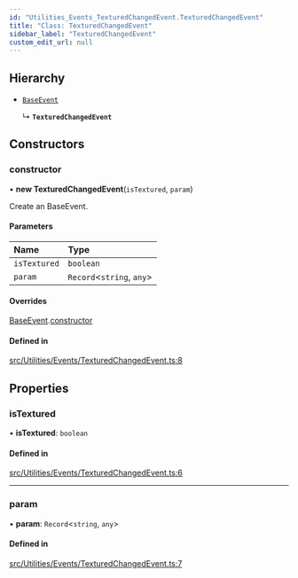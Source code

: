 ```yaml
---
id: "Utilities_Events_TexturedChangedEvent.TexturedChangedEvent"
title: "Class: TexturedChangedEvent"
sidebar_label: "TexturedChangedEvent"
custom_edit_url: null
---
```




## Hierarchy

- [`BaseEvent`](../Utilities_BaseEvent.BaseEvent)

  ↳ **`TexturedChangedEvent`**

## Constructors

### constructor

• **new TexturedChangedEvent**(`isTextured`, `param`)

Create an BaseEvent.

#### Parameters

| Name | Type |
| :------ | :------ |
| `isTextured` | `boolean` |
| `param` | `Record`<`string`, `any`\> |

#### Overrides

[BaseEvent](../Utilities_BaseEvent.BaseEvent).[constructor](../Utilities_BaseEvent.BaseEvent#constructor)

#### Defined in

[src/Utilities/Events/TexturedChangedEvent.ts:8](https://github.com/ZeaInc/zea-engine/blob/61f5bb376/src/Utilities/Events/TexturedChangedEvent.ts#L8)

## Properties

### isTextured

• **isTextured**: `boolean`

#### Defined in

[src/Utilities/Events/TexturedChangedEvent.ts:6](https://github.com/ZeaInc/zea-engine/blob/61f5bb376/src/Utilities/Events/TexturedChangedEvent.ts#L6)

___

### param

• **param**: `Record`<`string`, `any`\>

#### Defined in

[src/Utilities/Events/TexturedChangedEvent.ts:7](https://github.com/ZeaInc/zea-engine/blob/61f5bb376/src/Utilities/Events/TexturedChangedEvent.ts#L7)

